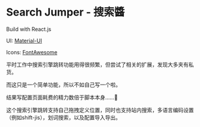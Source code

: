 # Search Jumper - 搜索醬

Build with React.js

UI: [Material-UI](https://mui.com/)

Icons: [FontAwesome](https://fontawesome.com/)

平时工作中搜索引擎跳转功能用得很频繁，但尝试了相关的扩展，发现大多夹有私货。

而这只是一个简单功能，所以不如自己写一个啦。

结果写配置页面耗费的精力数倍于脚本本身……🤦‍

这个搜索引擎跳转支持自己拖拽定义位置，同时也支持站内搜索，多语言编码设置（例如shift-jis），划词搜索，以及配置导入导出。

